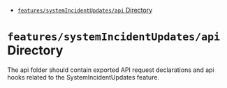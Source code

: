<!-- START doctoc generated TOC please keep comment here to allow auto update -->
<!-- DON'T EDIT THIS SECTION, INSTEAD RE-RUN doctoc TO UPDATE -->

- [`features/systemIncidentUpdates/api` Directory](#featuressystemincidentupdatesapi-directory)

<!-- END doctoc generated TOC please keep comment here to allow auto update -->

# `features/systemIncidentUpdates/api` Directory

The api folder should contain exported API request declarations and api hooks related to the SystemIncidentUpdates feature.

